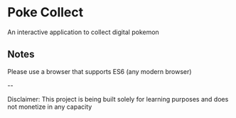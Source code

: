 # Poke Collect

An interactive application to collect digital pokemon


## Notes

Please use a browser that supports ES6 (any modern browser)


--

Disclaimer: This project is being built solely for learning purposes and does not monetize in any capacity



